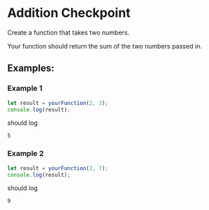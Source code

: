 # Addition Checkpoint

Create a function that takes two numbers.

Your function should return the sum of the two numbers passed in.

## Examples:

### Example 1

```js
let result = yourFunction(2, 3);
console.log(result);
```

should log 

```
5
```

### Example 2

```js
let result = yourFunction(2, 7);
console.log(result);
```

should log


```
9
```
